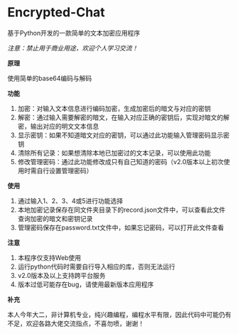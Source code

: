 # Encrypted-Chat
基于Python开发的一款简单的文本加密应用程序

*注意：禁止用于商业用途，欢迎个人学习交流！*

**原理**

使用简单的base64编码与解码

**功能**
1. 加密：对输入文本信息进行编码加密，生成加密后的暗文与对应的密钥
2. 解密：通过输入需要解密的暗文，在输入对应正确的密钥后，实现对暗文的解密，输出对应的明文文本信息
3. 显示密钥：如果不知道暗文对应的密钥，可以通过此功能输入管理密码显示密钥
4. 清除所有记录：如果想清除本地已加密过的文本记录，可以使用此功能
5. 修改管理密码：通过此功能修改成只有自己知道的密码（v2.0版本以上初次使用时需自行设置管理密码）

**使用**
1. 通过输入1、2、3、4或5进行功能选择
2. 本地加密记录保存在同文件夹目录下的record.json文件中，可以查看此文件查询加密的暗文和密钥记录
3. 管理密码保存在password.txt文件中，如果忘记密码，可以打开此文件查看

**注意**
1. 本程序仅支持Web使用
2. 运行python代码时需要自行导入相应的库，否则无法运行
3. v2.0版本及以上支持跨平台服务
4. 版本过低可能存在bug，请使用最新版本应用程序

**补充**

本人今年大二，非计算机专业，纯兴趣编程，编程水平有限，因此代码中可能仍有不足，欢迎各路大佬交流指点，不喜勿喷，谢谢！
